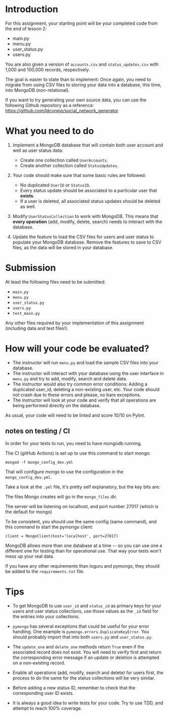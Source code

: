 # Introduction

For this assignment, your starting point will be your completed code from the end of lesson 2:

* main.py
* menu.py
* user_status.py
* users.py

You are also given a version of ``accounts.csv`` and ``status_updates.csv`` with 1,000 and 100,000 records, respectively.

The goal is easier to state than to implement: Once again, you need to migrate from using CSV files to storing your data into a database, this time, into MongoDB (non-relational).

If you want to try generating your own source data, you can use the following Github repository as a reference: https://github.com/ldconejo/social_network_generator

# What you need to do

1. Implement a MongoDB database that will contain both user account and well as user status data:
    * Create one collection called ``UserAccounts``.
    * Create another collection called ``StatusUpdates``.

1. Your code should make sure that some basic rules are followed:
    * No duplicated ``UserID`` or ``StatusID``.
    * Every status update should be associated to a particular user that **exists**.
    * If a user is deleted, all associated status updates should be deleted as well.

1. Modify ``UserStatusCollection`` to work with MongoDB. This means that **every operation** (add, modify, delete, search) needs to interact with the database.

1. Update the feature to load the CSV files for users and user status to populate your MongoDB database. Remove the features to save to CSV files, as the data will be stored in your database.

# Submission #

At least the following files need to be submitted:

* ``main.py``
* ``menu.py``
* ``user_status.py``
* ``users.py``
* ``test_main.py``

Any other files required by your implementation of this assignment (including data and test files!).

# How will your code be evaluated?

* The instructor will run ``menu.py`` and load the sample CSV files into your database.
* The instructor will interact with your database using the user interface in ``menu.py`` and try to add, modify, search and delete data.
* The instructor would also try common error conditions: Adding a duplicated user_id, deleting a non-existing user, etc. Your code should not crash due to these errors and please, no bare exceptions.
* The instructor will look at your code and verify that all operations are being performed directly on the database.

As usual, your code will need to be linted and score 10/10 on Pylint.

## notes on testing / CI

In order for your tests to run, you need to have mongodb running.

The CI (gitHub Actions) is set up to use this command to start mongo:

`mongod -f mongo_config_dev.yml`

That will configure mongo to use the configuration in the `mongo_config_dev.yml`.

Take a look at the `.yml` file, it's pretty self explanatory, but the key bits are:

The files Mongo creates will go in the ``mongo_files`` dir.

The server will be listening on localhost, and port number
27017 (which is the default for mongo)

To be consistent, you should use the same config (same command), and this command to start the pymongo client:

`client = MongoClient(host='localhost', port=27017)`

MongoDB allows more than one database at a time -- so you can use one a different one for testing than for operational use. That way your tests won't mess up your real data.

If you have any other requirements than loguru and pymongo, they should be added to the ``requirements.txt`` file.


# Tips

* To get MongoDB to use ``user_id`` and ``status_id`` as primary keys for your users and user status collections, use those values as the ``_id`` field for the entries into your collections.

* ``pymongo`` has several exceptions that could be useful for your error handling. One example is ``pymongo.errors.DuplicateKeyError``. You should probably import that into both ``users.py`` and ``user_status.py``.

* The ``update_one`` and ``delete_one`` methods return ``True`` even if the associated record does not exist. You will need to verify first and return the corresponding error message if an update or deletion is attempted on a non-existing record.

* Enable all operations (add, modify, search and delete) for users first, the process to do the same for the status collections will be very similar.

* Before adding a new status ID, remember to check that the corresponding user ID exists.

* It is always a good idea to write tests for your code. Try to use TDD, and attempt to reach 100% coverage.



